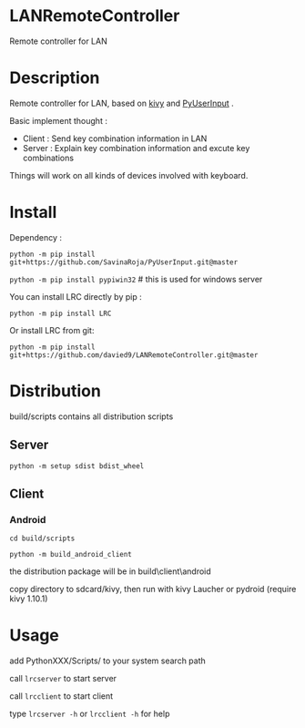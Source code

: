 # LANRemoteController
Remote controller for LAN

# Description
Remote controller for LAN, based on [kivy](https://github.com/kivy/kivy) and [PyUserInput](https://github.com/SavinaRoja/PyUserInput) .

Basic implement thought :
- Client : Send key combination information in LAN
- Server : Explain key combination information and excute key combinations
    
    
Things will work on all kinds of devices involved with keyboard.

# Install

Dependency :

`python -m pip install git+https://github.com/SavinaRoja/PyUserInput.git@master`

`python -m pip install pypiwin32` # this is used for windows server

You can install LRC directly by pip :

`python -m pip install LRC`

Or install LRC from git:

`python -m pip install git+https://github.com/davied9/LANRemoteController.git@master`

# Distribution

build/scripts contains all distribution scripts

## Server

`python -m setup sdist bdist_wheel`

## Client

### Android

`cd build/scripts`

`python -m build_android_client`

the distribution package will be in build\client\android

copy directory to sdcard/kivy, then run with kivy Laucher or pydroid (require kivy 1.10.1)

# Usage

add PythonXXX/Scripts/ to your system search path

call `lrcserver` to start server

call `lrcclient` to start client

type `lrcserver -h` or `lrcclient -h` for help

